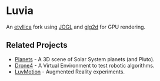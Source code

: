 Luvia
=====

An [etyllica](https://github.com/yuripourre/etyllica) fork using [JOGL](http://jogamp.org/jogl/www/) and [glg2d](https://github.com/brandonborkholder/glg2d) for GPU rendering.


## Related Projects
- [Planets](https://github.com/yuripourre/planets) - A 3D scene of Solar System planets (and Pluto).
- [Drone4](https://github.com/yuripourre/drone4) - A Virtual Environment to test robotic algorithms.
- [LuvMotion](https://github.com/yuripourre/luvmotion/) - Augmented Reality experiments.
